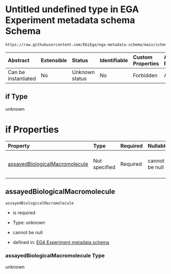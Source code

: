 # Untitled undefined type in EGA Experiment metadata schema Schema

```txt
https://raw.githubusercontent.com/EbiEga/ega-metadata-schema/main/schemas/EGA.experiment.json#/anyOf/1/if
```



| Abstract            | Extensible | Status         | Identifiable | Custom Properties | Additional Properties | Access Restrictions | Defined In                                                                           |
| :------------------ | :--------- | :------------- | :----------- | :---------------- | :-------------------- | :------------------ | :----------------------------------------------------------------------------------- |
| Can be instantiated | No         | Unknown status | No           | Forbidden         | Allowed               | none                | [EGA.experiment.json\*](../../../schemas/EGA.experiment.json "open original schema") |

## if Type

unknown

# if Properties

| Property                                                          | Type          | Required | Nullable       | Defined by                                                                                                                                                                                                                                                                                                                                   |
| :---------------------------------------------------------------- | :------------ | :------- | :------------- | :------------------------------------------------------------------------------------------------------------------------------------------------------------------------------------------------------------------------------------------------------------------------------------------------------------------------------------------- |
| [assayedBiologicalMacromolecule](#assayedbiologicalmacromolecule) | Not specified | Required | cannot be null | [EGA Experiment metadata schema](ega-1-anyof-if-the-assayed-molecule-is-ribonucleic-acid-then-the-assay-type-must-be-of-rna-asay-type-if-properties-assayedbiologicalmacromolecule.md "https://raw.githubusercontent.com/EbiEga/ega-metadata-schema/main/schemas/EGA.experiment.json#/anyOf/1/if/properties/assayedBiologicalMacromolecule") |

## assayedBiologicalMacromolecule



`assayedBiologicalMacromolecule`

*   is required

*   Type: unknown

*   cannot be null

*   defined in: [EGA Experiment metadata schema](ega-1-anyof-if-the-assayed-molecule-is-ribonucleic-acid-then-the-assay-type-must-be-of-rna-asay-type-if-properties-assayedbiologicalmacromolecule.md "https://raw.githubusercontent.com/EbiEga/ega-metadata-schema/main/schemas/EGA.experiment.json#/anyOf/1/if/properties/assayedBiologicalMacromolecule")

### assayedBiologicalMacromolecule Type

unknown
